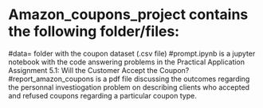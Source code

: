 # Amazon_coupons_project contains the following folder/files:
#data= folder with the coupon dataset (.csv file)
#prompt.ipynb is a jupyter notebook with the code answering  problems in the Practical Application Assignment 5.1: Will the Customer Accept the Coupon?
#report_amazon_coupons is a pdf file discussing the outcomes regarding the personnal investiogation problem on describing clients who accepted and refused coupons regarding a particular coupon type.

